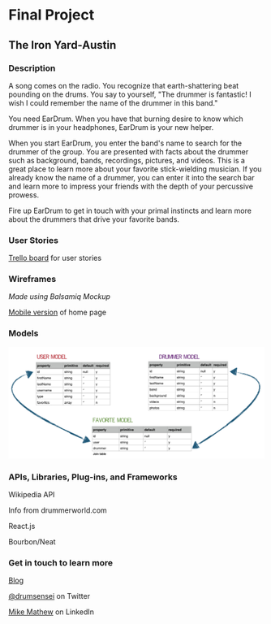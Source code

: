 # Final Project
## The Iron Yard-Austin

### Description

A song comes on the radio. You recognize that earth-shattering beat pounding on the drums. You say to yourself, "The drummer is fantastic! I wish I could remember the name of the drummer in this band."

You need EarDrum. When you have that burning desire to know which drummer is in your headphones, EarDrum is your new helper.

When you start EarDrum, you enter the band's name to search for the drummer of the group. You are presented with facts about the drummer such as background, bands, recordings, pictures, and videos. This is a great place to learn more about your favorite stick-wielding musician. If you already know the name of a drummer, you can enter it into the search bar and learn more to impress your friends with the depth of your percussive prowess.

Fire up EarDrum to get in touch with your primal instincts and learn more about the drummers that drive your favorite bands.

### User Stories

<a href="https://trello.com/b/55gmtuWb/final-project-the-iron-yard">Trello board</a> for user stories

### Wireframes

_Made using Balsamiq Mockup_

[Mobile version](https://drumsensei.mybalsamiq.com/mockups/3699903.png?key=9497d7eb670d0a59148b3437d91a4b5e1d70e561) of home page

### Models

<img src="images/eardrum-data-models.png">

### APIs, Libraries, Plug-ins, and Frameworks

Wikipedia API

Info from drummerworld.com

React.js

Bourbon/Neat

### Get in touch to learn more

<a href="http://www.drumsensei.com">Blog</a>

<a href="https://twitter.com/drumsensei">@drumsensei</a> on Twitter

<a href="https://www.linkedin.com/in/m2mathew">Mike Mathew</a> on LinkedIn

